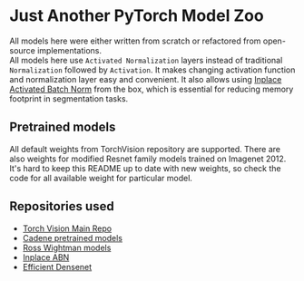 # Just Another PyTorch Model Zoo
All models here were either written from scratch or refactored from open-source implementations.  
All models here use `Activated Normalization` layers instead of traditional `Normalization` followed by `Activation`. It makes changing activation function and normalization layer easy and convenient. It also allows using [Inplace Activated Batch Norm](https://github.com/mapillary/inplace_abn) from the box, which is essential for reducing memory footprint in segmentation tasks.

## Pretrained models
All default weights from TorchVision repository are supported. There are also weights for modified Resnet family models trained on Imagenet 2012. It's hard to keep this README up to date with new weights, so check the code for all available weight for particular model. 

## Repositories used
* [Torch Vision Main Repo](https://github.com/pytorch/vision)  
* [Cadene pretrained models](https://github.com/Cadene/pretrained-models.pytorch/)
* [Ross Wightman models](https://github.com/rwightman/pytorch-image-models/)
* [Inplace ABN](https://github.com/mapillary/inplace_abn)
* [Efficient Densenet](https://github.com/gpleiss/efficient_densenet_pytorch)